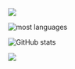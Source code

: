 <img src="https://capsule-render.vercel.app/api?type=waving&color=BDBDC8&height=150&section=header" />

![most languages](https://github-readme-stats.vercel.app/api/top-langs/?username=KimMJ0922&layout=compact)
 
![GitHub stats](https://github-readme-stats.vercel.app/api?username=KimMJ0922&show_icons=true&theme=radical)

<a href="https://img.shields.io/badge/JavaScript-F7DF1E?style=for-the-badge&logo=JavaScript&logoColor=white"></a>
<img src="https://capsule-render.vercel.app/api?type=waving&color=BDBDC8&height=150&section=footer" />
